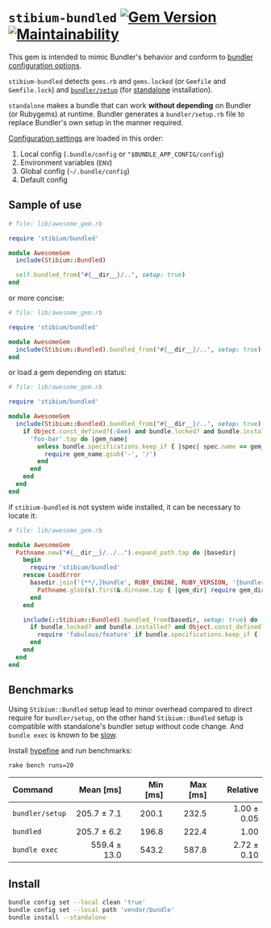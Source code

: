 # ``stibium-bundled`` [![Gem Version](https://badge.fury.io/rb/stibium-bundled.svg)][rubygems:stibium-bundled] [![Maintainability](https://api.codeclimate.com/v1/badges/7121242b44c7a3cc4f61/maintainability)](https://codeclimate.com/github/SwagDevOps/stibium-bundled/maintainability)

This gem is intended to mimic Bundler's behavior and conform to [bundler configuration options][bundler:config].

``stibium-bundled`` detects ``gems.rb`` and ``gems.locked``
(or ``Gemfile`` and ``Gemfile.lock``)
and [``bundler/setup``][bundler:setup] (for [standalone][man:install#options] installation).

``standalone`` makes a bundle that can work __without depending__ on Bundler (or Rubygems) at runtime. Bundler generates
a ``bundler/setup.rb`` file to replace Bundler's own setup in the manner required.

[Configuration settings][bundler:config] are loaded in this order:

1. Local config (``.bundle/config`` or ``"$BUNDLE_APP_CONFIG/config``)
2. Environment variables (``ENV``)
3. Global config (``~/.bundle/config``)
4. Default config

## Sample of use

```ruby
# file: lib/awesome_gem.rb

require 'stibium/bundled'

module AwesomeGem
  include(Stibium::Bundled)

  self.bundled_from("#{__dir__}/..", setup: true)
end
```

or more concise:

```ruby
# file: lib/awesome_gem.rb

require 'stibium/bundled'

module AwesomeGem
  include(Stibium::Bundled).bundled_from("#{__dir__}/..", setup: true)
end
```

or load a gem depending on status:

```ruby
# file: lib/awesome_gem.rb

require 'stibium/bundled'

module AwesomeGem
  include(Stibium::Bundled).bundled_from("#{__dir__}/..", setup: true) do |bundle|
    if Object.const_defined?(:Gem) and bundle.locked? and bundle.installed?
      'foo-bar'.tap do |gem_name|
        unless bundle.specifications.keep_if { |spec| spec.name == gem_name }.empty?
          require gem_name.gsub('-', '/')
        end
      end
    end
  end
end
```

if ``stibium-bundled`` is not system wide installed, it can be necessary to
locate it:

```ruby
# file: lib/awesome_gem.rb

module AwesomeGem
  Pathname.new("#{__dir__}/../..").expand_path.tap do |basedir|
    begin
      require 'stibium/bundled'
    rescue LoadError
      basedir.join('{**/,}bundle', RUBY_ENGINE, RUBY_VERSION, '{bundler,}/gems/*/stibium-bundled.gemspec').tap do |s|
        Pathname.glob(s).first&.dirname.tap { |gem_dir| require gem_dir.join('lib/stibium/bundled') }
      end
    end

    include(::Stibium::Bundled).bundled_from(basedir, setup: true) do |bundle|
      if bundle.locked? and bundle.installed? and Object.const_defined?(:Gem)
        require 'fabulous/feature' if bundle.specifications.keep_if { |s| s.name == 'fabulous' }.any?
      end
    end
  end
end
```

## Benchmarks

Using ``Stibium::Bundled`` setup lead to minor overhead compared to direct require for ``bundler/setup``,
on the other hand ``Stibium::Bundled`` setup is compatible with standalone's bundler setup without code change.
And ``bundle exec`` is known to be [slow][stackoverflow/running-scripts-with-bundle-exec-is-slow].

Install [hypefine][sharkdp/hyperfine] and run benchmarks:

```shell
rake bench runs=20
```

| Command | Mean [ms] | Min [ms] | Max [ms] | Relative |
|:---|---:|---:|---:|---:|
| `bundler/setup` | 205.7 ± 7.1 | 200.1 | 232.5 | 1.00 ± 0.05 |
| `bundled` | 205.7 ± 6.2 | 196.8 | 222.4 | 1.00 |
| `bundle exec` | 559.4 ± 13.0 | 543.2 | 587.8 | 2.72 ± 0.10 |

## Install

```sh
bundle config set --local clean 'true'
bundle config set --local path 'vendor/bundle'
bundle install --standalone
```

<!-- hyperlinks -->

[rubygems:stibium-bundled]: https://rubygems.org/gems/stibium-bundled
[bundler:config]: https://bundler.io/v2.2/bundle_config.html
[bundler:setup]: https://bundler.io/v1.5/bundler_setup.html
[man:install#options]: https://bundler.io/man/bundle-install.1.html#OPTIONS
[sharkdp/hyperfine]: https://github.com/sharkdp/hyperfine
[stackoverflow/running-scripts-with-bundle-exec-is-slow]: https://stackoverflow.com/questions/13894966/running-scripts-with-bundle-exec-is-slow
